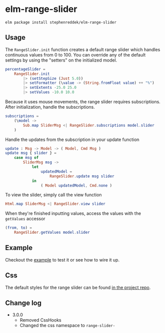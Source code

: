 # elm-range-slider

```shell
elm package install stephenreddek/elm-range-slider
```

## Usage

The `RangeSlider.init` function creates a default range slider which handles continuous values from 0 to 100. You can override any of the default settings by using the "setters" on the initialized model.
```elm
percentageSlider =
    RangeSlider.init
        |> (setStepSize (Just 5.0))
        |> setFormatter (\value -> (String.fromFloat value) ++ "%")
        |> setExtents -25.0 25.0
        |> setValues -10.0 10.0
```

Because it uses mouse movements, the range slider requires subscriptions. After initialization, handle the subscriptions.
```elm
subscriptions =
    (\model ->
        Sub.map SliderMsg <| RangeSlider.subscriptions model.slider
    )
```

Handle the updates from the subscription in your update function
```elm
update : Msg -> Model -> ( Model, Cmd Msg )
update msg { slider } =
    case msg of
        SliderMsg msg ->
            let
                updatedModel =
                    RangeSlider.update msg slider
            in
                ( Model updatedModel, Cmd.none )
```

To view the slider, simply call the view function
```elm
Html.map SliderMsg <| RangeSlider.view slider
```

When they're finished inputting values, access the values with the `getValues` accessor
```elm
(from, to) =
    RangeSlider.getValues model.slider
```

## Example

Checkout the [example](https://github.com/stephenreddek/elm-range-slider/tree/master/example "elm-range-slider example") to test it or see how to wire it up.

## Css

The default styles for the range slider can be found [in the project repo](https://github.com/stephenreddek/elm-range-slider/tree/master/css "elm-range-slider Github").

## Change log
* 3.0.0
    * Removed CssHooks
    * Changed the css namespace to `range-slider-`